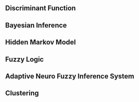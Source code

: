 ## Discriminant Function
## Bayesian Inference
## Hidden Markov Model
## Fuzzy Logic
## Adaptive Neuro Fuzzy Inference System
## Clustering
